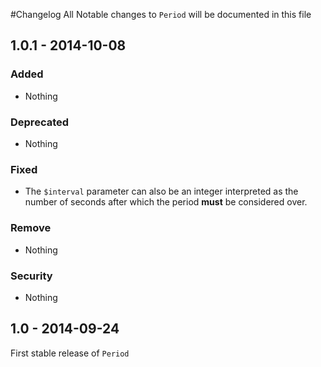 #Changelog
All Notable changes to `Period` will be documented in this file

## 1.0.1 - 2014-10-08

### Added
- Nothing

### Deprecated
- Nothing

### Fixed
- The `$interval` parameter can also be an integer interpreted as the number of seconds after which the period **must** be considered over.

### Remove
- Nothing

### Security
- Nothing

## 1.0 - 2014-09-24

First stable release of `Period`
